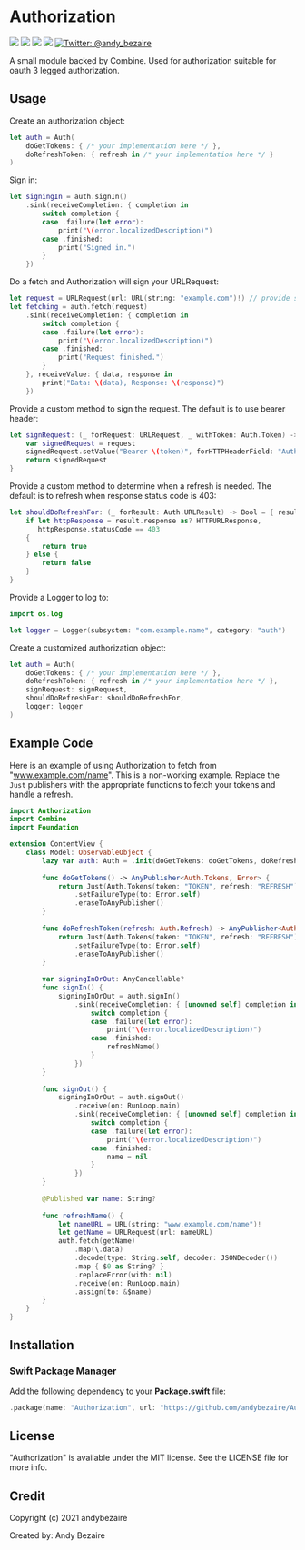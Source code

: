 
# Authorization
<p>
  <img src="https://img.shields.io/badge/iOS-14-orange" />
  <img src="https://img.shields.io/badge/MacOS-11-brightgreen" />
  <img src="https://img.shields.io/badge/Swift-5.3-brightgreen.svg" />
  <img src="https://img.shields.io/github/license/andybezaire/Authorization" />
  <a href="https://twitter.com/andy_bezaire">
    <img src="https://img.shields.io/twitter/url?url=http%3A%2F%2Fgithub.com%2Fandybezaire%2FAuthorization=" alt="Twitter: @andy_bezaire" />
  </a>
</p>

A small module backed by Combine. Used for authorization suitable for oauth 3 legged authorization.

## Usage

Create an authorization object:

```swift
let auth = Auth(
    doGetTokens: { /* your implementation here */ },
    doRefreshToken: { refresh in /* your implementation here */ }
)
```

Sign in:

```swift
let signingIn = auth.signIn()
    .sink(receiveCompletion: { completion in
        switch completion {
        case .failure(let error):
            print("\(error.localizedDescription)")
        case .finished:
            print("Signed in.")
        } 
    })
```

Do a fetch and Authorization will sign your URLRequest:

```swift
let request = URLRequest(url: URL(string: "example.com")!) // provide some URLRequest
let fetching = auth.fetch(request)
    .sink(receiveCompletion: { completion in
        switch completion {
        case .failure(let error):
            print("\(error.localizedDescription)")
        case .finished:
            print("Request finished.")
        }
    }, receiveValue: { data, response in
        print("Data: \(data), Response: \(response)")
    })
```

Provide a custom method to sign the request. The default is to use bearer header:

```swift
let signRequest: (_ forRequest: URLRequest, _ withToken: Auth.Token) -> URLRequest = { request, token in
    var signedRequest = request
    signedRequest.setValue("Bearer \(token)", forHTTPHeaderField: "Authorization")
    return signedRequest
}
```

Provide a custom method to determine when a refresh is needed. The default is to refresh when response status code is 403:

```swift
let shouldDoRefreshFor: (_ forResult: Auth.URLResult) -> Bool = { result in
    if let httpResponse = result.response as? HTTPURLResponse,
       httpResponse.statusCode == 403
    {
        return true
    } else {
        return false
    }
}
```

Provide a Logger to log to:
```swift
import os.log

let logger = Logger(subsystem: "com.example.name", category: "auth")
```

Create a customized authorization object:

```swift
let auth = Auth(
    doGetTokens: { /* your implementation here */ },
    doRefreshToken: { refresh in /* your implementation here */ },
    signRequest: signRequest,
    shouldDoRefreshFor: shouldDoRefreshFor,
    logger: logger
)
```

## Example Code

Here is an example of using Authorization to fetch from "www.example.com/name". This is a non-working example. 
Replace the `Just` publishers with  the appropriate functions to fetch your tokens and handle a refresh.

```swift
import Authorization
import Combine
import Foundation

extension ContentView {
    class Model: ObservableObject {
        lazy var auth: Auth = .init(doGetTokens: doGetTokens, doRefreshToken: doRefreshToken)
        
        func doGetTokens() -> AnyPublisher<Auth.Tokens, Error> {
            return Just(Auth.Tokens(token: "TOKEN", refresh: "REFRESH"))
                .setFailureType(to: Error.self)
                .eraseToAnyPublisher()
        }
        
        func doRefreshToken(refresh: Auth.Refresh) -> AnyPublisher<Auth.Tokens, Error> {
            return Just(Auth.Tokens(token: "TOKEN", refresh: "REFRESH"))
                .setFailureType(to: Error.self)
                .eraseToAnyPublisher()
        }
        
        var signingInOrOut: AnyCancellable?
        func signIn() {
            signingInOrOut = auth.signIn()
                .sink(receiveCompletion: { [unowned self] completion in
                    switch completion {
                    case .failure(let error):
                        print("\(error.localizedDescription)")
                    case .finished:
                        refreshName()
                    }
                })
        }
        
        func signOut() {
            signingInOrOut = auth.signOut()
                .receive(on: RunLoop.main)
                .sink(receiveCompletion: { [unowned self] completion in
                    switch completion {
                    case .failure(let error):
                        print("\(error.localizedDescription)")
                    case .finished:
                        name = nil
                    }
                })
        }
        
        @Published var name: String?
        
        func refreshName() {
            let nameURL = URL(string: "www.example.com/name")!
            let getName = URLRequest(url: nameURL)
            auth.fetch(getName)
                .map(\.data)
                .decode(type: String.self, decoder: JSONDecoder())
                .map { $0 as String? }
                .replaceError(with: nil)
                .receive(on: RunLoop.main)
                .assign(to: &$name)
        }
    }
}
```

## Installation

### Swift Package Manager

Add the following dependency to your **Package.swift** file:

```swift
.package(name: "Authorization", url: "https://github.com/andybezaire/Authorization.git", from: "1.0.0")
```
## License

"Authorization" is available under the MIT license. See the LICENSE file for more info.


## Credit

Copyright (c) 2021 andybezaire

Created by: Andy Bezaire
